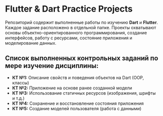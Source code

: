 # Flutter & Dart Practice Projects

Репозиторий содержит выполненные работы по изучению **Dart** и **Flutter**. Каждое задание расположено в отдельной папке. Проекты охватывают основы объектно-ориентированного программирования, создание интерфейсов, работу с ресурсами, состояние приложения и моделирование данных.

## Список выполненных контрольных заданий по мере изучение дисциплины:
- **КТ №1:** Описание свойств и поведения объектов на Dart (OOP, классы)
- **КТ №2:** Приложение на основе ранее созданной модели
- **КТ №3:** Использование статичных ресурсов (изображения, шрифты и т.д.)
- **КТ №4:** Сохранение и восстановление состояния приложения
- **КТ №5:** Создание моделей пользователя (работа с данными)


